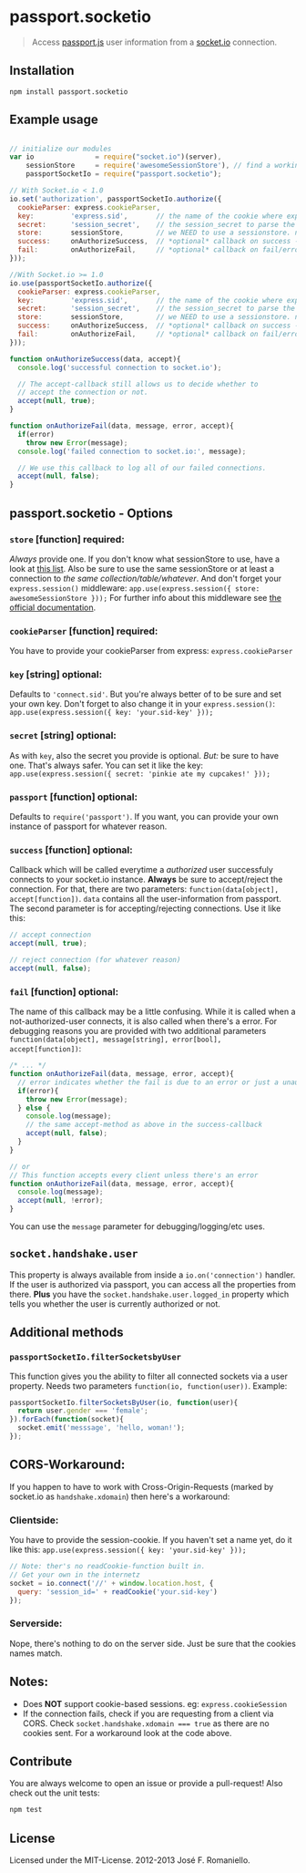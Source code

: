 # passport.socketio
> Access [passport.js](http://passportjs.org) user information from a [socket.io](http://socket.io) connection.


## Installation

```
npm install passport.socketio
```

## Example usage


```javascript

// initialize our modules
var io               = require("socket.io")(server),
    sessionStore     = require('awesomeSessionStore'), // find a working session store (have a look at the readme)
    passportSocketIo = require("passport.socketio");

// With Socket.io < 1.0
io.set('authorization', passportSocketIo.authorize({
  cookieParser: express.cookieParser,
  key:         'express.sid',       // the name of the cookie where express/connect stores its session_id
  secret:      'session_secret',    // the session_secret to parse the cookie
  store:       sessionStore,        // we NEED to use a sessionstore. no memorystore please
  success:     onAuthorizeSuccess,  // *optional* callback on success - read more below
  fail:        onAuthorizeFail,     // *optional* callback on fail/error - read more below
}));

//With Socket.io >= 1.0
io.use(passportSocketIo.authorize({
  cookieParser: express.cookieParser,
  key:         'express.sid',       // the name of the cookie where express/connect stores its session_id
  secret:      'session_secret',    // the session_secret to parse the cookie
  store:       sessionStore,        // we NEED to use a sessionstore. no memorystore please
  success:     onAuthorizeSuccess,  // *optional* callback on success - read more below
  fail:        onAuthorizeFail,     // *optional* callback on fail/error - read more below
}));

function onAuthorizeSuccess(data, accept){
  console.log('successful connection to socket.io');

  // The accept-callback still allows us to decide whether to
  // accept the connection or not.
  accept(null, true);
}

function onAuthorizeFail(data, message, error, accept){
  if(error)
    throw new Error(message);
  console.log('failed connection to socket.io:', message);

  // We use this callback to log all of our failed connections.
  accept(null, false);
}
```

## passport.socketio - Options

### `store` [function] **required**:
*Always* provide one. If you don't know what sessionStore to use, have a look at [this list](https://github.com/senchalabs/connect/wiki#session-stores).
Also be sure to use the same sessionStore or at least a connection to *the same collection/table/whatever*. And don't forget your `express.session()` middleware:
`app.use(express.session({ store: awesomeSessionStore }));`
For further info about this middleware see [the official documentation](http://www.senchalabs.org/connect/session.html#session).

### `cookieParser` [function] **required**:
You have to provide your cookieParser from express: `express.cookieParser`

### `key` [string] **optional**:
Defaults to `'connect.sid'`. But you're always better of to be sure and set your own key. Don't forget to also change it in your `express.session()`:
`app.use(express.session({ key: 'your.sid-key' }));`

### `secret` [string] **optional**:
As with `key`, also the secret you provide is optional. *But:* be sure to have one. That's always safer. You can set it like the key:
`app.use(express.session({ secret: 'pinkie ate my cupcakes!' }));`

### `passport` [function] **optional**:
Defaults to `require('passport')`. If you want, you can provide your own instance of passport for whatever reason.

### `success` [function] **optional**:
Callback which will be called everytime a *authorized* user successfuly connects to your socket.io instance. **Always** be sure to accept/reject the connection.
For that, there are two parameters: `function(data[object], accept[function])`. `data` contains all the user-information from passport.
The second parameter is for accepting/rejecting connections. Use it like this:
```javascript
// accept connection
accept(null, true);

// reject connection (for whatever reason)
accept(null, false);
```

### `fail` [function] **optional**:
The name of this callback may be a little confusing. While it is called when a not-authorized-user connects, it is also called when there's a error.
For debugging reasons you are provided with two additional parameters `function(data[object], message[string], error[bool], accept[function])`:
```javascript
/* ... */
function onAuthorizeFail(data, message, error, accept){
  // error indicates whether the fail is due to an error or just a unauthorized client
  if(error){
    throw new Error(message);
  } else {
    console.log(message);
    // the same accept-method as above in the success-callback
    accept(null, false);
  }
}

// or
// This function accepts every client unless there's an error
function onAuthorizeFail(data, message, error, accept){
  console.log(message);
  accept(null, !error);
}
```
You can use the `message` parameter for debugging/logging/etc uses.

## `socket.handshake.user`
This property is always available from inside a `io.on('connection')` handler. If the user is authorized via passport, you can access all the properties from there.
**Plus** you have the `socket.handshake.user.logged_in` property which tells you whether the user is currently authorized or not.

## Additional methods

### `passportSocketIo.filterSocketsbyUser`
This function gives you the ability to filter all connected sockets via a user property. Needs two parameters `function(io, function(user))`. Example:
```javascript
passportSocketIo.filterSocketsByUser(io, function(user){
  return user.gender === 'female';
}).forEach(function(socket){
  socket.emit('messsage', 'hello, woman!');
});
```

## CORS-Workaround:
If you happen to have to work with Cross-Origin-Requests (marked by socket.io as `handshake.xdomain`) then here's a workaround:

### Clientside:
You have to provide the session-cookie. If you haven't set a name yet, do it like this: `app.use(express.session({ key: 'your.sid-key' }));`
```javascript
// Note: ther's no readCookie-function built in.
// Get your own in the internetz
socket = io.connect('//' + window.location.host, {
  query: 'session_id=' + readCookie('your.sid-key')
});
```

### Serverside:
Nope, there's nothing to do on the server side. Just be sure that the cookies names match.


## Notes:
* Does **NOT** support cookie-based sessions. eg: `express.cookieSession`
* If the connection fails, check if you are requesting from a client via CORS. Check `socket.handshake.xdomain === true` as there are no cookies sent. For a workaround look at the code above.


## Contribute
You are always welcome to open an issue or provide a pull-request!
Also check out the unit tests:
```bash
npm test
```

## License
Licensed under the MIT-License.
2012-2013 José F. Romaniello.

